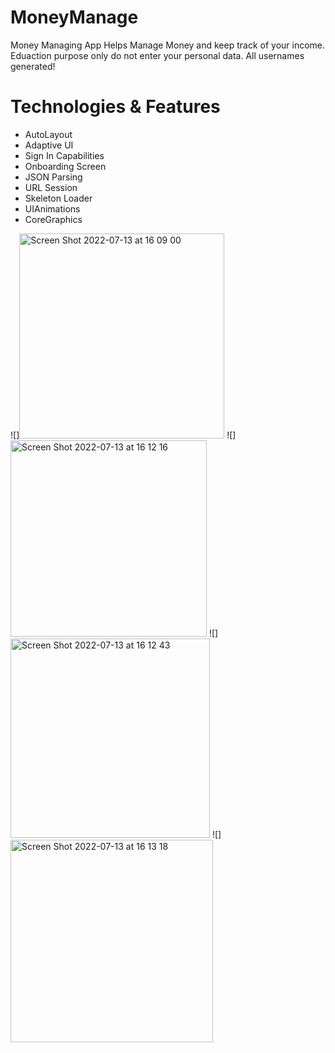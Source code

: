 # MoneyManage
Money Managing App
Helps Manage Money and keep track of your income. Eduaction purpose only do not enter your personal data. All usernames generated!
# Technologies & Features
- AutoLayout
- Adaptive UI
- Sign In Capabilities
- Onboarding Screen
- JSON Parsing
- URL Session
- Skeleton Loader
- UIAnimations
- CoreGraphics

![]<img width="328" alt="Screen Shot 2022-07-13 at 16 09 00" src="https://user-images.githubusercontent.com/89012665/178742058-e97f3a09-4fe6-4421-963d-3484948d3b5e.png">
![]<img width="314" alt="Screen Shot 2022-07-13 at 16 12 16" src="https://user-images.githubusercontent.com/89012665/178742085-ef085417-8cf0-4a5e-bb99-051d333b7302.png">
![]<img width="319" alt="Screen Shot 2022-07-13 at 16 12 43" src="https://user-images.githubusercontent.com/89012665/178742163-79d14e57-b7b7-4673-ad09-4f446c35ec72.png">
![]<img width="324" alt="Screen Shot 2022-07-13 at 16 13 18" src="https://user-images.githubusercontent.com/89012665/178742179-83fd2e0b-4814-499f-8c49-5a290b4c0d9a.png">
